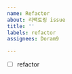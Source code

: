 ```yaml
---
name: Refactor
about: 리팩토링 issue
title: ''
labels: refactor
assignees: Doram9

---
```


- [ ] refactor

